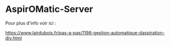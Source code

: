 # AspirOMatic-Server

Pour plus d'info voir ici : 

https://www.lairdubois.fr/pas-a-pas/1198-gestion-automatique-daspiration-diy.html
